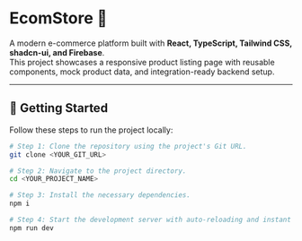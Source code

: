 # EcomStore 🛒

A modern e-commerce platform built with **React, TypeScript, Tailwind CSS, shadcn-ui, and Firebase**.  
This project showcases a responsive product listing page with reusable components, mock product data, and integration-ready backend setup.

---

## 🚀 Getting Started

Follow these steps to run the project locally:

```sh
# Step 1: Clone the repository using the project's Git URL.
git clone <YOUR_GIT_URL>

# Step 2: Navigate to the project directory.
cd <YOUR_PROJECT_NAME>

# Step 3: Install the necessary dependencies.
npm i

# Step 4: Start the development server with auto-reloading and instant preview.
npm run dev
```
